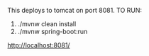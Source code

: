 This deploys to tomcat on port 8081.
TO RUN:

1. ./mvnw clean install
1. ./mvnw spring-boot:run

[http://localhost:8081/](http://localhost:8081/)
